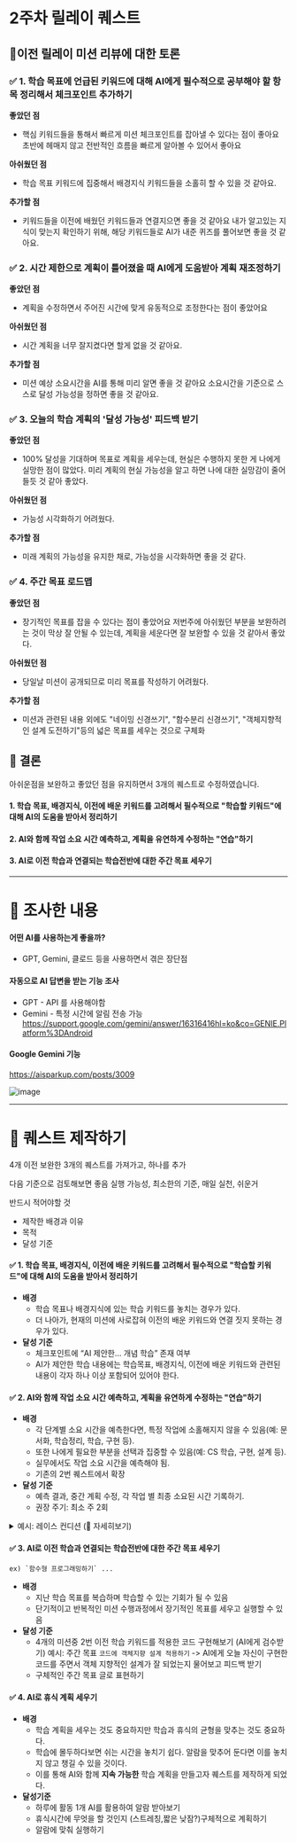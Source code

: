 # 2주차 릴레이 퀘스트

## 📌이전 릴레이 미션 리뷰에 대한 토론

### ✅ 1. 학습 목표에 언급된 키워드에 대해 AI에게 필수적으로 공부해야 할 항목 정리해서 체크포인트 추가하기 


**좋았던 점**
- 핵심 키워드들을 통해서 빠르게 미션 체크포인트를 잡아낼 수 있다는 점이 좋아요
초반에 헤매지 않고 전반적인 흐름을 빠르게 알아볼 수 있어서 좋아요

**아쉬웠던 점**
- 학습 목표 키워드에 집중해서 배경지식 키워드들을 소홀히 할 수 있을 것 같아요.

**추가할 점**
- 키워드들을 이전에 배웠던 키워드들과 연결지으면 좋을 것 같아요
내가 알고있는 지식이 맞는지 확인하기 위해, 해당 키워드들로 AI가 내준 퀴즈를 풀어보면 좋을 것 같아요.

### ✅ 2. 시간 제한으로 계획이 틀어졌을 때 AI에게 도움받아 계획 재조정하기

**좋았던 점**
- 계획을 수정하면서 주어진 시간에 맞게 유동적으로 조정한다는 점이 좋았어요

**아쉬웠던 점**
- 시간 계획을 너무 잘지켰다면 할게 없을 것 같아요.

**추가할 점**
- 미션 예상 소요시간을 AI를 통해 미리 알면 좋을 것 같아요
소요시간을 기준으로 스스로 달성 가능성을 정하면 좋을 것 같아요.


### ✅ 3. 오늘의 학습 계획의 '달성 가능성' 피드백 받기


**좋았던 점**
- 100% 달성을 기대하며 목표로 계획을 세우는데,  현실은 수행하지 못한 게 나에게 실망한 점이 많았다. 미리 계획의 현실 가능성을 알고 하면 나에 대한 실망감이 줄어들듯 것 같아 좋았다.

**아쉬웠던 점**
- 가능성 시각화하기 어려웠다.

**추가할 점**
- 미래 계획의 가능성을 유지한 채로, 가능성을 시각화하면 좋을 것 같다.

### ✅ 4. 주간 목표 로드맵

**좋았던 점**
- 장기적인 목표를 잡을 수 있다는 점이 좋았어요
저번주에 아쉬웠던 부분을 보완하려는 것이 막상 잘 안될 수 있는데, 계획을 세운다면 잘 보완할 수 있을 것 같아서 좋았다.

**아쉬웠던 점**
- 당일날 미션이 공개되므로 미리 목표를 작성하기 어려웠다.

**추가할 점**

- 미션과 관련된 내용 외에도 "네이밍 신경쓰기", "함수분리 신경쓰기", "객체지향적인 설계 도전하기"등의 넓은 목표를 세우는 것으로 구체화


## 📌 결론
아쉬운점을 보완하고 좋았던 점을 유지하면서 3개의 퀘스트로 수정하였습니다.

#### 1. 학습 목표, 배경지식, 이전에 배운 키워드를 고려해서 필수적으로 "학습할 키워드"에 대해 AI의 도움을 받아서 정리하기

#### 2. AI와 함께 작업 소요 시간 예측하고, 계획을 유연하게 수정하는 "연습"하기


#### 3. AI로 이전 학습과 연결되는 학습전반에 대한 주간 목표 세우기 


---

# 📌 조사한 내용

#### 어떤 AI를 사용하는게 좋을까?
- GPT, Gemini, 클로드 등을 사용하면서 겪은 장단점

#### 자동으로 AI 답변을 받는 기능 조사
- GPT - API 를 사용해야함
- Gemini - 특정 시간에 알림 전송 가능 https://support.google.com/gemini/answer/16316416hl=ko&co=GENIE.Platform%3DAndroid

#### Google Gemini 기능 
https://aisparkup.com/posts/3009



![image](https://hackmd.io/_uploads/HyjrTigvle.png)


---
# 📌 퀘스트 제작하기
4개
이전 보완한 3개의 퀘스트를 가져가고, 하나를 추가

다음 기준으로 검토해보면 좋음
실행 가능성, 최소한의 기준, 매일 실천, 쉬운거

반드시 적어야할 것
- 제작한 배경과 이유
- 목적
- 달성 기준

#### ✅ 1. 학습 목표, 배경지식, 이전에 배운 키워드를 고려해서 필수적으로 "학습할 키워드"에 대해 AI의 도움을 받아서 정리하기
- **배경**
    - 학습 목표나 배경지식에 있는 학습 키워드를 놓치는 경우가 있다.
    - 더 나아가, 현재의 미션에 사로잡혀 이전의 배운 키워드와 연결 짓지 못하는 경우가 있다.
- **달성 기준**
    - 체크포인트에 “AI 제안한… 개념 학습” 존재 여부
    - AI가 제안한 학습 내용에는 학습목표, 배경지식, 이전에 배운 키워드와 관련된 내용이 각자 하나 이상 포함되어 있어야 한다.

#### ✅ 2. AI와 함께 작업 소요 시간 예측하고, 계획을 유연하게 수정하는 "연습"하기
- **배경**
    - 각 단계별 소요 시간을 예측한다면, 특정 작업에 소홀해지지 않을 수 있음(예: 문서화, 학습정리, 학습, 구현 등).
    - 또한 나에게 필요한 부분을 선택과 집중할 수 있음(예: CS 학습, 구현, 설계 등).
    - 실무에서도 작업 소요 시간을 예측해야 됨. 
    - 기존의 2번 퀘스트에서 확장
- **달성 기준**
    - 예측 결과, 중간 계획 수정, 각 작업 별 최종 소요된 시간 기록하기.
    - 권장 주기: 최소 주 2회
<details>
<summary>예시: 레이스 컨디션 (🔻 자세히보기)</summary>

아래 예시는 참고용일 뿐 본인의 스타일에 맞춰 하시면 좋을 것 같습니다!  

- 1단계: 기초 개념 정리(0.5H)
    - 프로세스 vs 스레드의 구조 및 차이점
    - 컨텍스트 스위칭, 스레드 병목 발생 원인
    - Race Condition이란? 원인은?
- 2단계: 멀티스레딩 API 학습(0.5H)
- 3단계: Race Condition 재현 실험 조사 및 설계(0.5H)
    - 최소 2개 이상 찾기
    - 30분 초과 시 **차선의 선택**하고 넘어가기
- 4단계: ...
</details>

#### ✅ 3. AI로 이전 학습과 연결되는 학습전반에 대한 주간 목표 세우기 
    ex) `함수형 프로그래밍하기` ... 
 - **배경** 
     -  지난 학습 목표를 복습하며 학습할 수 있는 기회가 될 수 있음 
     -  단기적이고 반복적인 미션 수행과정에서 장기적인 목표를 세우고 실행할 수 있음
- **달성 기준**
    - 4개의 미션중 2번 이전 학습 키워드를 적용한 코드 구현해보기 (AI에게 검수받기)
    예시: 주간 목표 `코드에 객체지향 설계 적용하기` -> AI에게 오늘 자신이 구현한  코드를 주면서 객체 지향적인 설계가 잘 되었는지 물어보고 피드백 받기
    - 구체적인 주간 목표 글로 표현하기

#### ✅ 4. AI로 휴식 계획 세우기 
 - **배경**
    - 학습 계획을 세우는 것도 중요하지만 학습과 휴식의 균형을 맞추는 것도 중요하다. 
    - 학습에 몰두하다보면 쉬는 시간을 놓치기 쉽다. 알람을 맞추어 둔다면 이를 놓치지 않고 챙길 수 있을 것이다.
    - 이를 통해 AI와 함께 **지속 가능한** 학습 계획을 만들고자 퀘스트를 제작하게 되었다.
 - **달성기준**
    - 하루에 활동 1개 AI를 활용하여 알람 받아보기
    - 휴식시간에 무엇을 할 것인지 (스트레칭,짧은 낮잠?)구체적으로 계획하기
    - 알람에 맞춰 실행하기
